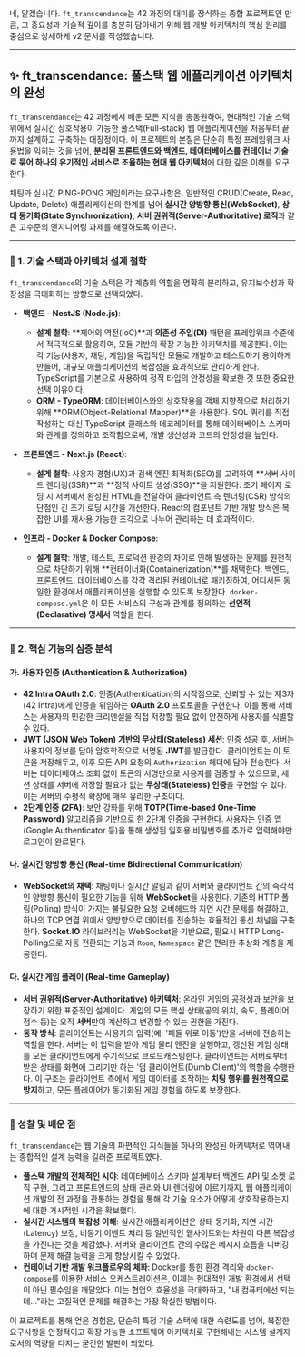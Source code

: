 네, 알겠습니다. `ft_transcendance`는 42 과정의 대미를 장식하는 종합 프로젝트인 만큼, 그 중요성과 기술적 깊이를 충분히 담아내기 위해 웹 개발 아키텍처의 핵심 원리를 중심으로 상세하게 v2 문서를 작성했습니다.

***

## ✨ ft_transcendance: 풀스택 웹 애플리케이션 아키텍처의 완성

`ft_transcendance`는 42 과정에서 배운 모든 지식을 총동원하여, 현대적인 기술 스택 위에서 실시간 상호작용이 가능한 풀스택(Full-stack) 웹 애플리케이션을 처음부터 끝까지 설계하고 구축하는 대장정이다. 이 프로젝트의 본질은 단순히 특정 프레임워크 사용법을 익히는 것을 넘어, **분리된 프론트엔드와 백엔드, 데이터베이스를 컨테이너 기술로 묶어 하나의 유기적인 서비스로 조율하는 현대 웹 아키텍처**에 대한 깊은 이해를 요구한다.

채팅과 실시간 PING-PONG 게임이라는 요구사항은, 일반적인 CRUD(Create, Read, Update, Delete) 애플리케이션의 한계를 넘어 **실시간 양방향 통신(WebSocket)**, **상태 동기화(State Synchronization)**, **서버 권위적(Server-Authoritative) 로직**과 같은 고수준의 엔지니어링 과제를 해결하도록 이끈다.

---

### 📜 1. 기술 스택과 아키텍처 설계 철학

`ft_transcendance`의 기술 스택은 각 계층의 역할을 명확히 분리하고, 유지보수성과 확장성을 극대화하는 방향으로 선택되었다.

* **백엔드 - NestJS (Node.js)**:
    * **설계 철학**: **제어의 역전(IoC)**과 **의존성 주입(DI)** 패턴을 프레임워크 수준에서 적극적으로 활용하여, 모듈 기반의 확장 가능한 아키텍처를 제공한다. 이는 각 기능(사용자, 채팅, 게임)을 독립적인 모듈로 개발하고 테스트하기 용이하게 만들어, 대규모 애플리케이션의 복잡성을 효과적으로 관리하게 한다. TypeScript를 기본으로 사용하여 정적 타입의 안정성을 확보한 것 또한 중요한 선택 이유이다.
    * **ORM - TypeORM**: 데이터베이스와의 상호작용을 객체 지향적으로 처리하기 위해 **ORM(Object-Relational Mapper)**을 사용한다. SQL 쿼리를 직접 작성하는 대신 TypeScript 클래스와 데코레이터를 통해 데이터베이스 스키마와 관계를 정의하고 조작함으로써, 개발 생산성과 코드의 안정성을 높인다.

* **프론트엔드 - Next.js (React)**:
    * **설계 철학**: 사용자 경험(UX)과 검색 엔진 최적화(SEO)를 고려하여 **서버 사이드 렌더링(SSR)**과 **정적 사이트 생성(SSG)**을 지원한다. 초기 페이지 로딩 시 서버에서 완성된 HTML을 전달하여 클라이언트 측 렌더링(CSR) 방식의 단점인 긴 초기 로딩 시간을 개선한다. React의 컴포넌트 기반 개발 방식은 복잡한 UI를 재사용 가능한 조각으로 나누어 관리하는 데 효과적이다.

* **인프라 - Docker & Docker Compose**:
    * **설계 철학**: 개발, 테스트, 프로덕션 환경의 차이로 인해 발생하는 문제를 원천적으로 차단하기 위해 **컨테이너화(Containerization)**를 채택한다. 백엔드, 프론트엔드, 데이터베이스를 각각 격리된 컨테이너로 패키징하여, 어디서든 동일한 환경에서 애플리케이션을 실행할 수 있도록 보장한다. `docker-compose.yml`은 이 모든 서비스의 구성과 관계를 정의하는 **선언적(Declarative) 명세서** 역할을 한다.

---

### 🎯 2. 핵심 기능의 심층 분석

#### 가. 사용자 인증 (Authentication & Authorization)

* **42 Intra OAuth 2.0**: 인증(Authentication)의 시작점으로, 신뢰할 수 있는 제3자(42 Intra)에게 인증을 위임하는 **OAuth 2.0** 프로토콜을 구현한다. 이를 통해 서비스는 사용자의 민감한 크리덴셜을 직접 저장할 필요 없이 안전하게 사용자를 식별할 수 있다.
* **JWT (JSON Web Token) 기반의 무상태(Stateless) 세션**: 인증 성공 후, 서버는 사용자의 정보를 담아 암호학적으로 서명된 **JWT**를 발급한다. 클라이언트는 이 토큰을 저장해두고, 이후 모든 API 요청의 `Authorization` 헤더에 담아 전송한다. 서버는 데이터베이스 조회 없이 토큰의 서명만으로 사용자를 검증할 수 있으므로, 세션 상태를 서버에 저장할 필요가 없는 **무상태(Stateless) 인증**을 구현할 수 있다. 이는 서버의 수평적 확장에 매우 유리한 구조이다.
* **2단계 인증 (2FA)**: 보안 강화를 위해 **TOTP(Time-based One-Time Password)** 알고리즘을 기반으로 한 2단계 인증을 구현한다. 사용자는 인증 앱(Google Authenticator 등)을 통해 생성된 일회용 비밀번호를 추가로 입력해야만 로그인이 완료된다.

#### 나. 실시간 양방향 통신 (Real-time Bidirectional Communication)

* **WebSocket의 채택**: 채팅이나 실시간 알림과 같이 서버와 클라이언트 간의 즉각적인 양방향 통신이 필요한 기능을 위해 **WebSocket**을 사용한다. 기존의 HTTP 폴링(Polling) 방식이 가지는 불필요한 요청 오버헤드와 지연 시간 문제를 해결하고, 하나의 TCP 연결 위에서 양방향으로 데이터를 전송하는 효율적인 통신 채널을 구축한다. **Socket.IO** 라이브러리는 WebSocket을 기반으로, 필요시 HTTP Long-Polling으로 자동 전환되는 기능과 `Room`, `Namespace` 같은 편리한 추상화 계층을 제공한다.

#### 다. 실시간 게임 플레이 (Real-time Gameplay)

* **서버 권위적(Server-Authoritative) 아키텍처**: 온라인 게임의 공정성과 보안을 보장하기 위한 표준적인 설계이다. 게임의 모든 핵심 상태(공의 위치, 속도, 플레이어 점수 등)는 오직 **서버**만이 계산하고 변경할 수 있는 권한을 가진다.
* **동작 방식**: 클라이언트는 사용자의 입력(예: '패들 위로 이동')만을 서버에 전송하는 역할을 한다. 서버는 이 입력을 받아 게임 물리 엔진을 실행하고, 갱신된 게임 상태를 모든 클라이언트에게 주기적으로 브로드캐스팅한다. 클라이언트는 서버로부터 받은 상태를 화면에 그리기만 하는 '덤 클라이언트(Dumb Client)'의 역할을 수행한다. 이 구조는 클라이언트 측에서 게임 데이터를 조작하는 **치팅 행위를 원천적으로 방지**하고, 모든 플레이어가 동기화된 게임 경험을 하도록 보장한다.

---

### 🤔 성찰 및 배운 점

`ft_transcendance`는 웹 기술의 파편적인 지식들을 하나의 완성된 아키텍처로 엮어내는 종합적인 설계 능력을 길러준 프로젝트였다.

* **풀스택 개발의 전체적인 시야**: 데이터베이스 스키마 설계부터 백엔드 API 및 소켓 로직 구현, 그리고 프론트엔드의 상태 관리와 UI 렌더링에 이르기까지, 웹 애플리케이션 개발의 전 과정을 관통하는 경험을 통해 각 기술 요소가 어떻게 상호작용하는지에 대한 거시적인 시각을 확보했다.
* **실시간 시스템의 복잡성 이해**: 실시간 애플리케이션은 상태 동기화, 지연 시간(Latency) 보정, 비동기 이벤트 처리 등 일반적인 웹사이트와는 차원이 다른 복잡성을 가진다는 것을 체감했다. 서버와 클라이언트 간의 수많은 메시지 흐름을 디버깅하며 문제 해결 능력을 크게 향상시킬 수 있었다.
* **컨테이너 기반 개발 워크플로우의 체화**: Docker를 통한 환경 격리와 `docker-compose`를 이용한 서비스 오케스트레이션은, 이제는 현대적인 개발 환경에서 선택이 아닌 필수임을 깨달았다. 이는 협업의 효율성을 극대화하고, "내 컴퓨터에선 되는데..."라는 고질적인 문제를 해결하는 가장 확실한 방법이다.

이 프로젝트를 통해 얻은 경험은, 단순히 특정 기술 스택에 대한 숙련도를 넘어, 복잡한 요구사항을 안정적이고 확장 가능한 소프트웨어 아키텍처로 구현해내는 시스템 설계자로서의 역량을 다지는 굳건한 발판이 되었다.